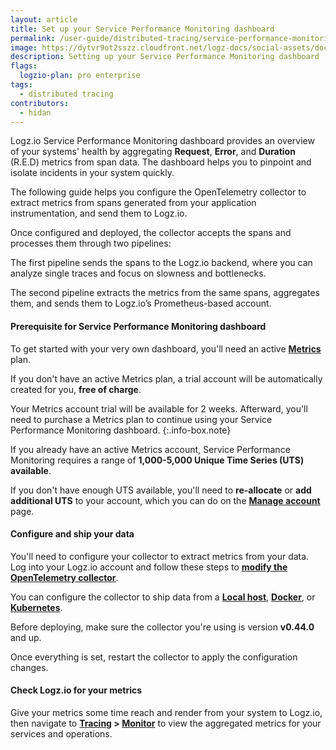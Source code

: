```yaml
---
layout: article
title: Set up your Service Performance Monitoring dashboard
permalink: /user-guide/distributed-tracing/service-performance-monitoring-setup
image: https://dytvr9ot2sszz.cloudfront.net/logz-docs/social-assets/docs-social.jpg
description: Setting up your Service Performance Monitoring dashboard
flags:
  logzio-plan: pro enterprise
tags: 
  - distributed tracing
contributors:
  - hidan
---
```


Logz.io Service Performance Monitoring dashboard provides an overview of your systems' health by aggregating **Request**, **Error**, and **Duration** (R.E.D) metrics from span data. The dashboard helps you to pinpoint and isolate incidents in your system quickly.


The following guide helps you configure the OpenTelemetry collector to extract metrics from spans generated from your application instrumentation, and send them to Logz.io. 

Once configured and deployed, the collector accepts the spans and processes them through two pipelines:

The first pipeline sends the spans to the Logz.io backend, where you can analyze single traces and focus on slowness and bottlenecks. 

The second pipeline extracts the metrics from the same spans, aggregates them, and sends them to Logz.io’s Prometheus-based account.

<div class="tasklist">


#### Prerequisite for Service Performance Monitoring dashboard

To get started with your very own dashboard, you'll need an active **[Metrics](https://app.logz.io/#/dashboard/metrics)** plan.

If you don't have an active Metrics plan, a trial account will be automatically created for you, **free of charge**.

Your Metrics account trial will be available for 2 weeks. Afterward, you'll need to purchase a Metrics plan to continue using your Service Performance Monitoring dashboard. 
{:.info-box.note}

If you already have an active Metrics account, Service Performance Monitoring requires a range of **1,000-5,000 Unique Time Series (UTS) available**. 

If you don't have enough UTS available, you'll need to **re-allocate** or **add additional UTS** to your account, which you can do on the **[Manage account](https://app.logz.io/#/dashboard/settings/manage-accounts)** page.

<!-- You'll also need **Admin permissions** in an active Logz.io **Tracing** account, and an application with OpenTelemetry instrumentation. -->

#### Configure and ship your data

You'll need to configure your collector to extract metrics from your data. Log into your Logz.io account and follow these steps to **[modify the OpenTelemetry collector](https://app.logz.io/#/dashboard/send-your-data/tracing-sources/span-metrics)**. 

You can configure the collector to ship data from a **[Local host](https://app.logz.io/#/dashboard/send-your-data/tracing-sources/span-metrics?type=local-host)**, **[Docker](https://app.logz.io/#/dashboard/send-your-data/tracing-sources/span-metrics?type=docker)**, or **[Kubernetes](https://app.logz.io/#/dashboard/send-your-data/tracing-sources/span-metrics?type=kubernetes)**.

Before deploying, make sure the collector you're using is version **v0.44.0** and up.

Once everything is set, restart the collector to apply the configuration changes. 

#### Check Logz.io for your metrics

Give your metrics some time reach and render from your system to Logz.io, then navigate to **[Tracing](https://app.logz.io/#/dashboard/jaeger/) > [Monitor](https://app.logz.io/#/dashboard/jaeger/monitor)** to view the aggregated metrics for your services and operations.

</div>